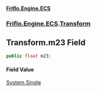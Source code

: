 #### [Friflo.Engine.ECS](index.md#'index')
### [Friflo.Engine.ECS](Friflo.Engine.ECS.md#'Friflo.Engine.ECS').[Transform](Transform.md#'Friflo.Engine.ECS.Transform')

## Transform.m23 Field

```csharp
public float m23;
```

#### Field Value
[System.Single](https://docs.microsoft.com/en-us/dotnet/api/System.Single#'System.Single')